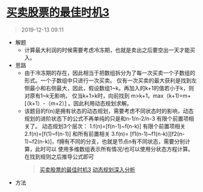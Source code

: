 # [买卖股票的最佳时机3](https://leetcode-cn.com/problems/best-time-to-buy-and-sell-stock-with-cooldown/)
> 2019-12-13 09:11

- 解题
    - 计算最大利润的时候需要考虑冷冻期，也就是卖出之后要空出一天才能买入。 
- 思路
    - 由于冷冻期的存在，因此相当于把数组拆分为了每一次买卖一个子数组的形式。一个子数组中只进行一次买卖。
    仅有一次买卖的最大获利是找到左侧最小和右侧最大，因此，假设数组1~k。再加入的k+1的值若小于k，则对原有1~k无影响，
    仅当k+1>k时，向前找到 m>k+1，max（k+1)=m+ [（k+1）-（m+2）] 。因此利用动态规划求解。
    - 该题目的f(n)是拥有状态的动态规划，需要考虑不同状态时的影响，动态规划的进阶状态下的公式不再单纯的只是和n-1/n-2/n-3
      有限个前置项相关了。
      动态规划3个层次：
      1.f(n)=[f(n-1)~f(n-k)] 有限个前置项相关
      2.f(n)=[f(1)~f(n-1)] 和所有前置相关
      3.f(n)= [f1(n-1)~f1(n-k)][f2(n-1)~f2(n-k)]，f拥有不同的分支，也就是节点n有不同状态，需要分别计算，此时可以
      使用多维数组表示所有情况/也可以使用分状态方程计算。
      在找到规则之后推导公式即可
      > [买卖股票的最佳时机3](https://leetcode-cn.com/problems/best-time-to-buy-and-sell-stock-with-cooldown/solution/ji-yu-zhuang-tai-ji-de-dong-tai-gui-hua-geng-jia-t/)
        [动态规划深入分析](https://leetcode-cn.com/problems/best-time-to-buy-and-sell-stock-with-cooldown/solution/dong-tai-gui-hua-shen-ru-fen-xi-by-wang-yan-19/)
- 方法